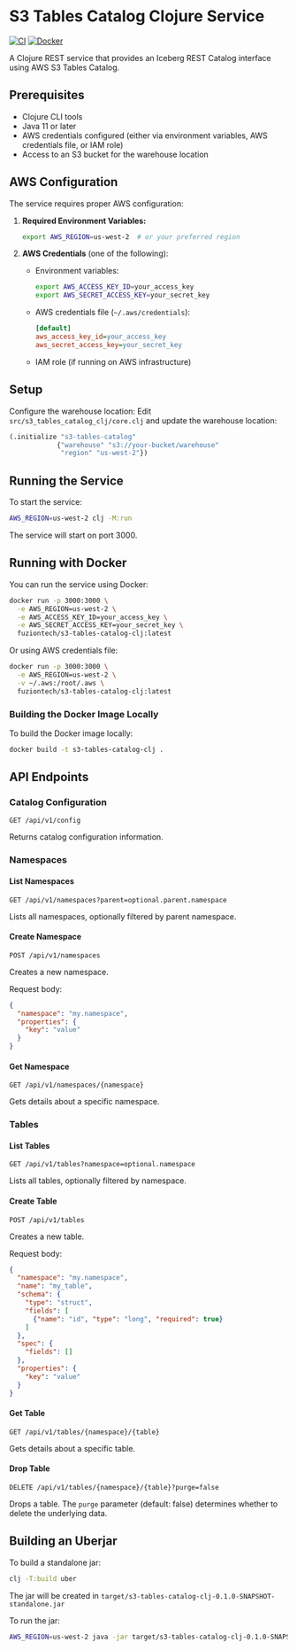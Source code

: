 # S3 Tables Catalog Clojure Service

[![CI](https://github.com/fuziontech/s3-tables-catalog-clj/actions/workflows/ci.yml/badge.svg)](https://github.com/james/s3-tables-catalog-clj/actions/workflows/ci.yml)
[![Docker](https://github.com/fuziontech/s3-tables-catalog-clj/actions/workflows/docker.yml/badge.svg)](https://github.com/james/s3-tables-catalog-clj/actions/workflows/docker.yml)

A Clojure REST service that provides an Iceberg REST Catalog interface using AWS S3 Tables Catalog.

## Prerequisites

- Clojure CLI tools
- Java 11 or later
- AWS credentials configured (either via environment variables, AWS credentials file, or IAM role)
- Access to an S3 bucket for the warehouse location

## AWS Configuration

The service requires proper AWS configuration:

1. **Required Environment Variables:**
   ```bash
   export AWS_REGION=us-west-2  # or your preferred region
   ```

2. **AWS Credentials** (one of the following):
   - Environment variables:
     ```bash
     export AWS_ACCESS_KEY_ID=your_access_key
     export AWS_SECRET_ACCESS_KEY=your_secret_key
     ```
   - AWS credentials file (`~/.aws/credentials`):
     ```ini
     [default]
     aws_access_key_id=your_access_key
     aws_secret_access_key=your_secret_key
     ```
   - IAM role (if running on AWS infrastructure)

## Setup

Configure the warehouse location:
Edit `src/s3_tables_catalog_clj/core.clj` and update the warehouse location:
```clojure
(.initialize "s3-tables-catalog"
            {"warehouse" "s3://your-bucket/warehouse"
             "region" "us-west-2"})
```

## Running the Service

To start the service:
```bash
AWS_REGION=us-west-2 clj -M:run
```

The service will start on port 3000.

## Running with Docker

You can run the service using Docker:

```bash
docker run -p 3000:3000 \
  -e AWS_REGION=us-west-2 \
  -e AWS_ACCESS_KEY_ID=your_access_key \
  -e AWS_SECRET_ACCESS_KEY=your_secret_key \
  fuziontech/s3-tables-catalog-clj:latest
```

Or using AWS credentials file:

```bash
docker run -p 3000:3000 \
  -e AWS_REGION=us-west-2 \
  -v ~/.aws:/root/.aws \
  fuziontech/s3-tables-catalog-clj:latest
```

### Building the Docker Image Locally

To build the Docker image locally:

```bash
docker build -t s3-tables-catalog-clj .
```

## API Endpoints

### Catalog Configuration
```
GET /api/v1/config
```
Returns catalog configuration information.

### Namespaces

#### List Namespaces
```
GET /api/v1/namespaces?parent=optional.parent.namespace
```
Lists all namespaces, optionally filtered by parent namespace.

#### Create Namespace
```
POST /api/v1/namespaces
```
Creates a new namespace.

Request body:
```json
{
  "namespace": "my.namespace",
  "properties": {
    "key": "value"
  }
}
```

#### Get Namespace
```
GET /api/v1/namespaces/{namespace}
```
Gets details about a specific namespace.

### Tables

#### List Tables
```
GET /api/v1/tables?namespace=optional.namespace
```
Lists all tables, optionally filtered by namespace.

#### Create Table
```
POST /api/v1/tables
```
Creates a new table.

Request body:
```json
{
  "namespace": "my.namespace",
  "name": "my_table",
  "schema": {
    "type": "struct",
    "fields": [
      {"name": "id", "type": "long", "required": true}
    ]
  },
  "spec": {
    "fields": []
  },
  "properties": {
    "key": "value"
  }
}
```

#### Get Table
```
GET /api/v1/tables/{namespace}/{table}
```
Gets details about a specific table.

#### Drop Table
```
DELETE /api/v1/tables/{namespace}/{table}?purge=false
```
Drops a table. The `purge` parameter (default: false) determines whether to delete the underlying data.

## Building an Uberjar

To build a standalone jar:
```bash
clj -T:build uber
```

The jar will be created in `target/s3-tables-catalog-clj-0.1.0-SNAPSHOT-standalone.jar`

To run the jar:
```bash
AWS_REGION=us-west-2 java -jar target/s3-tables-catalog-clj-0.1.0-SNAPSHOT-standalone.jar
```
